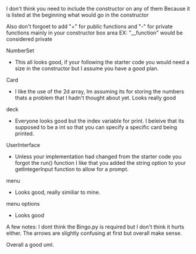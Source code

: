I don't think you need to include the constructor on any of them Because
it is listed at the beginning what would go in the constructor

Also don't forgoet to add "+" for public functions and "-" for private functions
mainly in your constructor box area
EX: "__function" would be considered private

NumberSet
* This all looks good, if your following the starter code you would need a size
in the constructor but I assume you have a good plan.

Card
* I like the use of the 2d array, Im assuming its for storing the numbers
thats a problem that I hadn't thought about yet. Looks really good

deck
* Everyone looks good but the index variable for print. I beleive that its supposed
to be a int so that you can specify a specific card being printed.

UserInterface
* Unless your implementation had changed from the starter code you forgot the run() function
 I like that you added the string option to your getIntegerInput function to allow for a prompt.

menu
* Looks good, really similiar to mine.

menu options
* Looks good

A few notes:
I dont think the Bingo.py is required but I don't think it hurts either.
The arrows are slightly confusing at first but overall make sense.

Overall a good uml.
